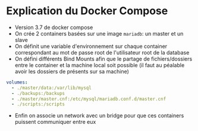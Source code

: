 # Explication du Docker Compose

- Version 3.7 de docker compose
- On crée 2 containers basées sur une image `mariadb`: un master et un slave
- On définit une variable d'environnement sur chaque container correspondant au mot de passe root de l'utilisateur root de la database
- On défini différents Bind Mounts afin que le partage de fichiers/dossiers entre le container et la machine local soit possible (il faut au péalable avoir les dossiers de présents sur sa machine)

```yml
volumes:
  - ./master/data:/var/lib/mysql
  - ./backups:/backups
  - ./master/master.cnf:/etc/mysql/mariadb.conf.d/master.cnf
  - ./scripts:/scripts
```

- Enfin on associe un network avec un bridge pour que ces containers puissent communiquer entre eux
